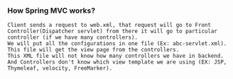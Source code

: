 ### How Spring MVC works?
    Client sends a request to web.xml, that request will go to Front Controller(Dispatcher servlet) from there it will go to particular controller (if we have many controllers). 
    We will put all the configurations in one file (Ex: abc-servlet.xml). This file will get the view page from the controllers.
    This XML file will not know how many controllers we have in backend. And Controllers don't know which view template we are using (EX: JSP, Thymeleaf, velocity, FreeMarker). 
